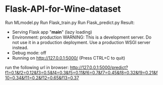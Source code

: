 # Flask-API-for-Wine-dataset

Run MLmodel.py
Run Flask_train.py
Run Flask_predict.py
Result:
 * Serving Flask app "__main__" (lazy loading)
 * Environment: production
   WARNING: This is a development server. Do not use it in a production deployment.
   Use a production WSGI server instead.
 * Debug mode: off
 * Running on http://127.0.0.1:5000/ (Press CTRL+C to quit)
 
 
 run the following url in browser:
 http://127.0.0.1:5000/predict?f1=0.1&f2=0.12&f3=0.5&f4=0.3&f5=0.11&f6=0.7&f7=0.45&f8=0.32&f9=0.21&f10=0.34&f11=0.2&f12=0.65&f13=0.37 
